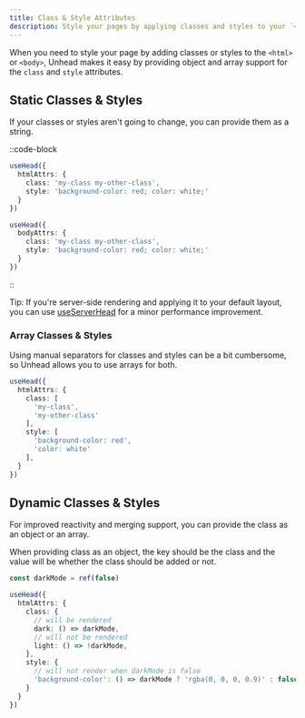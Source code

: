 ```yaml
---
title: Class & Style Attributes
description: Style your pages by applying classes and styles to your `<html>` and `<body>` tags.
---
```


When you need to style your page by adding classes or styles to the `<html>` or `<body>`, Unhead makes it easy by
providing object and array support for the `class` and `style` attributes.

## Static Classes & Styles

If your classes or styles aren't going to change, you can provide them as a string.

::code-block

```ts [Html Attrs]
useHead({
  htmlAttrs: {
    class: 'my-class my-other-class',
    style: 'background-color: red; color: white;'
  }
})
```

```ts [Body Attrs]
useHead({
  bodyAttrs: {
    class: 'my-class my-other-class',
    style: 'background-color: red; color: white;'
  }
})
```
::

Tip: If you're server-side rendering and applying
it to your default layout, you can use [useServerHead](/api/useServerHead) for a minor performance improvement.

### Array Classes & Styles

Using manual separators for classes and styles can be a bit cumbersome, so Unhead allows you to use arrays for both.

```ts
useHead({
  htmlAttrs: {
    class: [
      'my-class',
      'my-other-class'
    ],
    style: [
      'background-color: red',
      'color: white'
    ],
  }
})
```

## Dynamic Classes & Styles

For improved reactivity and merging support, you can provide the class as an object or an array.

When providing class as an object, the key should be the class and the value will be whether the class should be added or not.

```ts
const darkMode = ref(false)

useHead({
  htmlAttrs: {
    class: {
      // will be rendered
      dark: () => darkMode,
      // will not be rendered
      light: () => !darkMode,
    },
    style: {
      // will not render when darkMode is false
      'background-color': () => darkMode ? 'rgba(0, 0, 0, 0.9)' : false,
    }
  }
})
```

